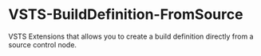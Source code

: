 # VSTS-BuildDefinition-FromSource
VSTS Extensions that allows you to create a build definition directly from a source control node.
